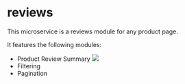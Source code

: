 # reviews

This microservice is a reviews module for any product page.

It features the following modules:

* Product Review Summary
![](https://imgur.com/payyQDO)
* Filtering
* Pagination

